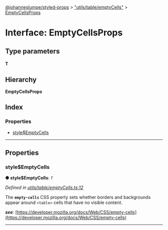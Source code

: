 [@johanneslumpe/styled-props](../README.md) > ["utils/table/emptyCells"](../modules/_utils_table_emptycells_.md) > [EmptyCellsProps](../interfaces/_utils_table_emptycells_.emptycellsprops.md)

# Interface: EmptyCellsProps

## Type parameters
#### T 
## Hierarchy

**EmptyCellsProps**

## Index

### Properties

* [style$EmptyCells](_utils_table_emptycells_.emptycellsprops.md#style_emptycells)

---

## Properties

<a id="style_emptycells"></a>

###  style$EmptyCells

**● style$EmptyCells**: *`T`*

*Defined in [utils/table/emptyCells.ts:12](https://github.com/johanneslumpe/styled-props/blob/8e709f1/src/utils/table/emptyCells.ts#L12)*

The **`empty-cells`** CSS property sets whether borders and backgrounds appear around `<table>` cells that have no visible content.

*__see__*: [https://developer.mozilla.org/docs/Web/CSS/empty-cells](https://developer.mozilla.org/docs/Web/CSS/empty-cells)

___

